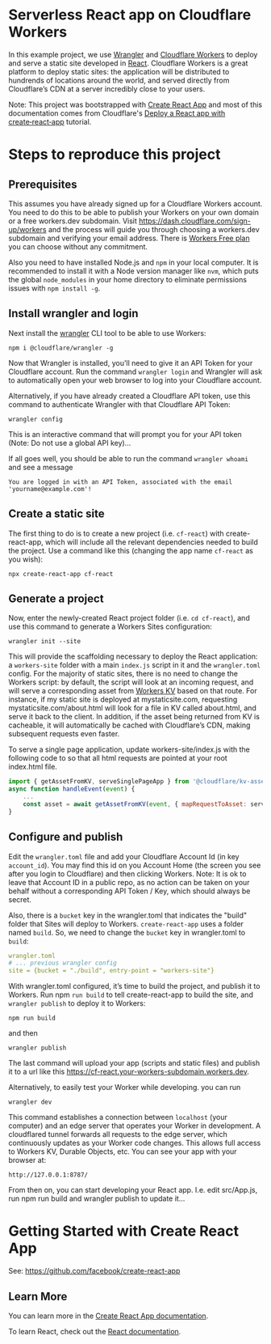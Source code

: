 # Serverless React app on Cloudflare Workers

In this example project, we use [Wrangler](https://github.com/cloudflare/wrangler) and [Cloudflare Workers](https://developers.cloudflare.com/workers/get-started/guide) to deploy and serve a static site developed in [React](https://reactjs.org/). 
Cloudflare Workers is a great platform to deploy static sites: the application will be distributed to hundrends of locations around the world, and served directly from Cloudflare’s CDN at a server incredibly close to your users.

Note: This project was bootstrapped with [Create React App](https://github.com/facebook/create-react-app) and most of this documentation comes from Cloudflare's [Deploy a React app with create‑react‑app](https://developers.cloudflare.com/workers/tutorials/deploy-a-react-app-with-create-react-app) tutorial. 


# Steps to reproduce this project


## Prerequisites

This assumes you have already signed up for a Cloudflare Workers account. You need to do this to be able to publish your Workers on your own domain or a free workers.dev subdomain. Visit https://dash.cloudflare.com/sign-up/workers and the process will guide you through choosing a workers.dev subdomain and verifying your email address. There is [Workers Free plan](https://developers.cloudflare.com/workers/platform/limits#worker-limits) you can choose without any commitment.

Also you need to have installed Node.js and `npm` in your local computer. It is recommended to install it with a Node version manager like `nvm`, which puts the global `node_modules` in your home directory to eliminate permissions issues with `npm install -g`. 


## Install wrangler and login


Next install the [wrangler](https://github.com/cloudflare/wrangler) CLI tool to be able to use Workers:

`npm i @cloudflare/wrangler -g`

Now that Wrangler is installed, you'll need to give it an API Token for your Cloudflare account. Run the command `wrangler login` and Wrangler will ask to automatically open your web browser to log into your Cloudflare account.

Alternatively, if you have already created a Cloudflare API token, use this command to authenticate Wrangler with that Cloudflare API Token:

`wrangler config`

This is an interactive command that will prompt you for your API token (Note: Do not use a global API key)...

If all goes well, you should be able to run the command `wrangler whoami` and see a message 

 `You are logged in with an API Token, associated with the email 'yourname@example.com'! `

## Create a static site

The first thing to do is to create a new project (i.e. `cf-react`) with create-react-app, which will include all the relevant dependencies needed to build the project. Use a command like this (changing the app name `cf-react` as you wish):

`npx create-react-app cf-react`

## Generate a project

Now, enter the newly-created React project folder  (i.e. `cd cf-react`), and use this command to generate a Workers Sites configuration:

 `wrangler init --site`

This will provide the scaffolding necessary to deploy the React application: a `workers-site` folder with a main `index.js` script in it and the `wrangler.toml` config. For the majority of static sites, there is no need to change the Workers script: by default, the script will look at an incoming request, and will serve a corresponding asset from [Workers KV](https://www.cloudflare.com/products/workers-kv/) based on that route. For instance, if my static site is deployed at mystaticsite.com, requesting mystaticsite.com/about.html will look for a file in KV called about.html, and serve it back to the client. In addition, if the asset being returned from KV is cacheable, it will automatically be cached with Cloudflare’s CDN, making subsequent requests even faster.

To serve a single page application, update workers-site/index.js with the following code to so that all html requests are pointed at your root index.html file.

```javascript
import { getAssetFromKV, serveSinglePageApp } from '@cloudflare/kv-asset-handler';
async function handleEvent(event) {   
    ...   
    const asset = await getAssetFromKV(event, { mapRequestToAsset: serveSinglePageApp });
}
```

## Configure and publish

Edit the `wrangler.toml` file and add your Cloudflare Account Id (in key `account_id`). You may find this id on you Account Home (the screen you see after you login to Cloudflare) and then clicking Workers. 
Note: It is ok to leave that Account ID in a public repo, as no action can be taken on your behalf without a corresponding API Token / Key, which should always be secret.

Also, there is a `bucket` key in the wrangler.toml that indicates the "build" folder that Sites will deploy to Workers. `create-react-app` uses a folder named `build`. So, we need to change the `bucket` key in wrangler.toml to `build`:

```yaml
wrangler.toml
# ... previous wrangler config
site = {bucket = "./build", entry-point = "workers-site"}
```

With wrangler.toml configured, it’s time to build the project, and publish it to Workers. Run npm `run build` to tell create-react-app to build the site, and `wrangler publish` to deploy it to Workers:

`npm run build`

and then

`wrangler publish`

The last command will upload your app (scripts and static files) and publish it to a url like this https://cf-react.your-workers-subdomain.workers.dev. 

 Alternatively, to easily test your Worker while developing. you can run 
 
 `wrangler dev` 
 
 This command establishes a connection between `localhost` (your computer) and an edge server that operates your Worker in development. A cloudflared tunnel forwards all requests to the edge server, which continuously updates as your Worker code changes. This allows full access to Workers KV, Durable Objects, etc. You can see your app with your browser at: 

 `http://127.0.0.1:8787/`


From then on, you can start developing your React app. I.e. edit src/App.js, run npm run build and wrangler publish to update it...


# Getting Started with Create React App

See: https://github.com/facebook/create-react-app

## Learn More

You can learn more in the [Create React App documentation](https://facebook.github.io/create-react-app/docs/getting-started).

To learn React, check out the [React documentation](https://reactjs.org/).

